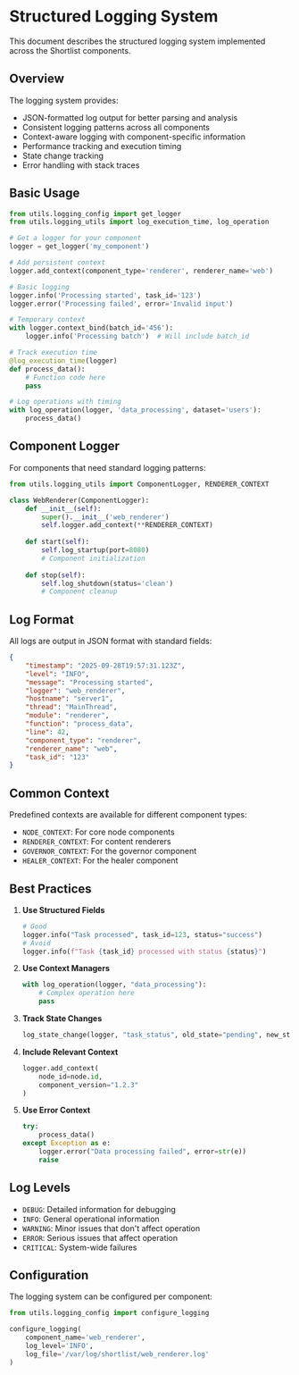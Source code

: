 # Structured Logging System

This document describes the structured logging system implemented across the Shortlist components.

## Overview

The logging system provides:
- JSON-formatted log output for better parsing and analysis
- Consistent logging patterns across all components
- Context-aware logging with component-specific information
- Performance tracking and execution timing
- State change tracking
- Error handling with stack traces

## Basic Usage

```python
from utils.logging_config import get_logger
from utils.logging_utils import log_execution_time, log_operation

# Get a logger for your component
logger = get_logger('my_component')

# Add persistent context
logger.add_context(component_type='renderer', renderer_name='web')

# Basic logging
logger.info('Processing started', task_id='123')
logger.error('Processing failed', error='Invalid input')

# Temporary context
with logger.context_bind(batch_id='456'):
    logger.info('Processing batch')  # Will include batch_id

# Track execution time
@log_execution_time(logger)
def process_data():
    # Function code here
    pass

# Log operations with timing
with log_operation(logger, 'data_processing', dataset='users'):
    process_data()
```

## Component Logger

For components that need standard logging patterns:

```python
from utils.logging_utils import ComponentLogger, RENDERER_CONTEXT

class WebRenderer(ComponentLogger):
    def __init__(self):
        super().__init__('web_renderer')
        self.logger.add_context(**RENDERER_CONTEXT)
        
    def start(self):
        self.log_startup(port=8080)
        # Component initialization
        
    def stop(self):
        self.log_shutdown(status='clean')
        # Component cleanup
```

## Log Format

All logs are output in JSON format with standard fields:

```json
{
    "timestamp": "2025-09-28T19:57:31.123Z",
    "level": "INFO",
    "message": "Processing started",
    "logger": "web_renderer",
    "hostname": "server1",
    "thread": "MainThread",
    "module": "renderer",
    "function": "process_data",
    "line": 42,
    "component_type": "renderer",
    "renderer_name": "web",
    "task_id": "123"
}
```

## Common Context

Predefined contexts are available for different component types:

- `NODE_CONTEXT`: For core node components
- `RENDERER_CONTEXT`: For content renderers
- `GOVERNOR_CONTEXT`: For the governor component
- `HEALER_CONTEXT`: For the healer component

## Best Practices

1. **Use Structured Fields**
   ```python
   # Good
   logger.info("Task processed", task_id=123, status="success")
   # Avoid
   logger.info(f"Task {task_id} processed with status {status}")
   ```

2. **Use Context Managers**
   ```python
   with log_operation(logger, "data_processing"):
       # Complex operation here
       pass
   ```

3. **Track State Changes**
   ```python
   log_state_change(logger, "task_status", old_state="pending", new_state="running")
   ```

4. **Include Relevant Context**
   ```python
   logger.add_context(
       node_id=node.id,
       component_version="1.2.3"
   )
   ```

5. **Use Error Context**
   ```python
   try:
       process_data()
   except Exception as e:
       logger.error("Data processing failed", error=str(e))
       raise
   ```

## Log Levels

- `DEBUG`: Detailed information for debugging
- `INFO`: General operational information
- `WARNING`: Minor issues that don't affect operation
- `ERROR`: Serious issues that affect operation
- `CRITICAL`: System-wide failures

## Configuration

The logging system can be configured per component:

```python
from utils.logging_config import configure_logging

configure_logging(
    component_name='web_renderer',
    log_level='INFO',
    log_file='/var/log/shortlist/web_renderer.log'
)
```